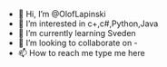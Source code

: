 - 👋 Hi, I’m @OlofLapinski
- 👀 I’m interested in c+,c#,Python,Java
- 🌱 I’m currently learning Sveden
- 💞️ I’m looking to collaborate on -
- 📫 How to reach me type me here

<!---
OlehMokhovyk/OlehMokhovyk is a ✨ special ✨ repository because its `README.md` (this file) appears on your GitHub profile.
You can click the Preview link to take a look at your changes.
--->
